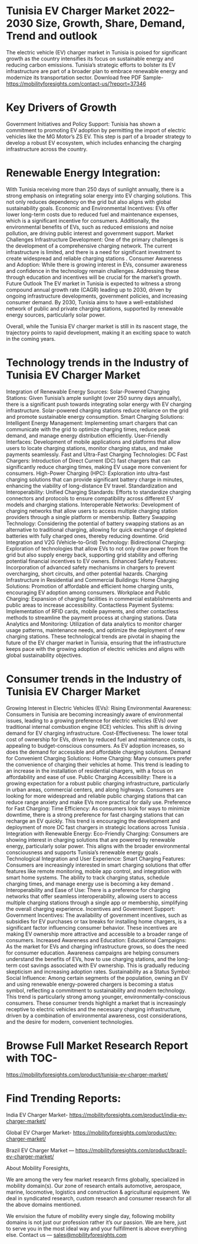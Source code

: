# Tunisia EV Charger Market 2022–2030 Size, Growth, Share, Demand, Trend and outlook
The electric vehicle (EV) charger market in Tunisia is poised for significant growth as the country intensifies its focus on sustainable energy and reducing carbon emissions. Tunisia’s strategic efforts to bolster its EV infrastructure are part of a broader plan to embrace renewable energy and modernize its transportation sector.
Download free PDF Sample- https://mobilityforesights.com/contact-us/?report=37346

# Key Drivers of Growth
Government Initiatives and Policy Support: Tunisia has shown a commitment to promoting EV adoption by permitting the import of electric vehicles like the MG Motor’s ZS EV. This step is part of a broader strategy to develop a robust EV ecosystem, which includes enhancing the charging infrastructure across the country​.
# Renewable Energy Integration: 
With Tunisia receiving more than 250 days of sunlight annually, there is a strong emphasis on integrating solar energy into EV charging solutions. This not only reduces dependency on the grid but also aligns with global sustainability goals​.
Economic and Environmental Incentives: EVs offer lower long-term costs due to reduced fuel and maintenance expenses, which is a significant incentive for consumers. Additionally, the environmental benefits of EVs, such as reduced emissions and noise pollution, are driving public interest and government support​.
Market Challenges
Infrastructure Development: One of the primary challenges is the development of a comprehensive charging network. The current infrastructure is limited, and there is a need for significant investment to create widespread and reliable charging stations​ .
Consumer Awareness and Adoption: While there is growing interest in EVs, consumer awareness and confidence in the technology remain challenges. Addressing these through education and incentives will be crucial for the market’s growth​.
Future Outlook
The EV market in Tunisia is expected to witness a strong compound annual growth rate (CAGR) leading up to 2030, driven by ongoing infrastructure developments, government policies, and increasing consumer demand. By 2030, Tunisia aims to have a well-established network of public and private charging stations, supported by renewable energy sources, particularly solar power​.

Overall, while the Tunisia EV charger market is still in its nascent stage, the trajectory points to rapid development, making it an exciting space to watch in the coming years.

# Technology trends in the Industry of Tunisia EV Charger Market

Integration of Renewable Energy Sources:
Solar-Powered Charging Stations: Given Tunisia’s ample sunlight (over 250 sunny days annually), there is a significant push towards integrating solar energy with EV charging infrastructure. Solar-powered charging stations reduce reliance on the grid and promote sustainable energy consumption​.
Smart Charging Solutions:
Intelligent Energy Management: Implementing smart chargers that can communicate with the grid to optimize charging times, reduce peak demand, and manage energy distribution efficiently.
User-Friendly Interfaces: Development of mobile applications and platforms that allow users to locate charging stations, monitor charging status, and make payments seamlessly.
Fast and Ultra-Fast Charging Technologies:
DC Fast Chargers: Introduction of Direct Current (DC) fast chargers that can significantly reduce charging times, making EV usage more convenient for consumers.
High-Power Charging (HPC): Exploration into ultra-fast charging solutions that can provide significant battery charge in minutes, enhancing the viability of long-distance EV travel.
Standardization and Interoperability:
Unified Charging Standards: Efforts to standardize charging connectors and protocols to ensure compatibility across different EV models and charging stations.
Interoperable Networks: Development of charging networks that allow users to access multiple charging station providers through a single platform or membership.
Battery Swapping Technology:
Considering the potential of battery swapping stations as an alternative to traditional charging, allowing for quick exchange of depleted batteries with fully charged ones, thereby reducing downtime.
Grid Integration and V2G (Vehicle-to-Grid) Technology:
Bidirectional Charging: Exploration of technologies that allow EVs to not only draw power from the grid but also supply energy back, supporting grid stability and offering potential financial incentives to EV owners.
Enhanced Safety Features:
Incorporation of advanced safety mechanisms in chargers to prevent overcharging, short circuits, and other potential hazards.
Charging Infrastructure in Residential and Commercial Buildings:
Home Charging Solutions: Promotion of affordable and efficient home charging units, encouraging EV adoption among consumers.
Workplace and Public Charging: Expansion of charging facilities in commercial establishments and public areas to increase accessibility.
Contactless Payment Systems:
Implementation of RFID cards, mobile payments, and other contactless methods to streamline the payment process at charging stations.
Data Analytics and Monitoring:
Utilization of data analytics to monitor charger usage patterns, maintenance needs, and optimize the deployment of new charging stations.
These technological trends are pivotal in shaping the future of the EV charger market in Tunisia, ensuring that the infrastructure keeps pace with the growing adoption of electric vehicles and aligns with global sustainability objectives.

# Consumer trends in the Industry of Tunisia EV Charger Market

Growing Interest in Electric Vehicles (EVs):
Rising Environmental Awareness: Consumers in Tunisia are becoming increasingly aware of environmental issues, leading to a growing preference for electric vehicles (EVs) over traditional internal combustion engine (ICE) vehicles. This shift is driving demand for EV charging infrastructure​.
Cost-Effectiveness: The lower total cost of ownership for EVs, driven by reduced fuel and maintenance costs, is appealing to budget-conscious consumers. As EV adoption increases, so does the demand for accessible and affordable charging solutions.
Demand for Convenient Charging Solutions:
Home Charging: Many consumers prefer the convenience of charging their vehicles at home. This trend is leading to an increase in the installation of residential chargers, with a focus on affordability and ease of use.
Public Charging Accessibility: There is a growing expectation for a robust public charging infrastructure, particularly in urban areas, commercial centers, and along highways. Consumers are looking for more widespread and reliable public charging stations that can reduce range anxiety and make EVs more practical for daily use.
Preference for Fast Charging:
Time Efficiency: As consumers look for ways to minimize downtime, there is a strong preference for fast charging stations that can recharge an EV quickly. This trend is encouraging the development and deployment of more DC fast chargers in strategic locations across Tunisia​ .
Integration with Renewable Energy:
Eco-Friendly Charging: Consumers are showing interest in charging solutions that are powered by renewable energy, particularly solar power. This aligns with the broader environmental consciousness and supports Tunisia’s renewable energy goals​ .
Technological Integration and User Experience:
Smart Charging Features: Consumers are increasingly interested in smart charging solutions that offer features like remote monitoring, mobile app control, and integration with smart home systems. The ability to track charging status, schedule charging times, and manage energy use is becoming a key demand​ .
Interoperability and Ease of Use: There is a preference for charging networks that offer seamless interoperability, allowing users to access multiple charging stations through a single app or membership, simplifying the overall charging experience.
Incentives and Government Support:
Government Incentives: The availability of government incentives, such as subsidies for EV purchases or tax breaks for installing home chargers, is a significant factor influencing consumer behavior. These incentives are making EV ownership more attractive and accessible to a broader range of consumers​.
Increased Awareness and Education:
Educational Campaigns: As the market for EVs and charging infrastructure grows, so does the need for consumer education. Awareness campaigns are helping consumers understand the benefits of EVs, how to use charging stations, and the long-term cost savings associated with EV ownership. This is gradually reducing skepticism and increasing adoption rates.
Sustainability as a Status Symbol:
Social Influence: Among certain segments of the population, owning an EV and using renewable energy-powered chargers is becoming a status symbol, reflecting a commitment to sustainability and modern technology. This trend is particularly strong among younger, environmentally-conscious consumers.
These consumer trends highlight a market that is increasingly receptive to electric vehicles and the necessary charging infrastructure, driven by a combination of environmental awareness, cost considerations, and the desire for modern, convenient technologies.

# Browse Full Market Research Report with TOC-
https://mobilityforesights.com/product/tunisia-ev-charger-market/

# Find Trending Reports:

India EV Charger Market- https://mobilityforesights.com/product/india-ev-charger-market/

Global EV Charger Market- https://mobilityforesights.com/product/ev-charger-market/

Brazil EV Charger Market — https://mobilityforesights.com/product/brazil-ev-charger-market/

About Mobility Foresights,

We are among the very few market research firms globally, specialized in mobility domain(s). Our zone of research entails automotive, aerospace, marine, locomotive, logistics and construction & agricultural equipment. We deal in syndicated research, custom research and consumer research for all the above domains mentioned.

We envision the future of mobility every single day, following mobility domains is not just our profession rather it’s our passion. We are here, just to serve you in the most ideal way and your fulfillment is above everything else. Contact us — sales@mobilityforesights.com





